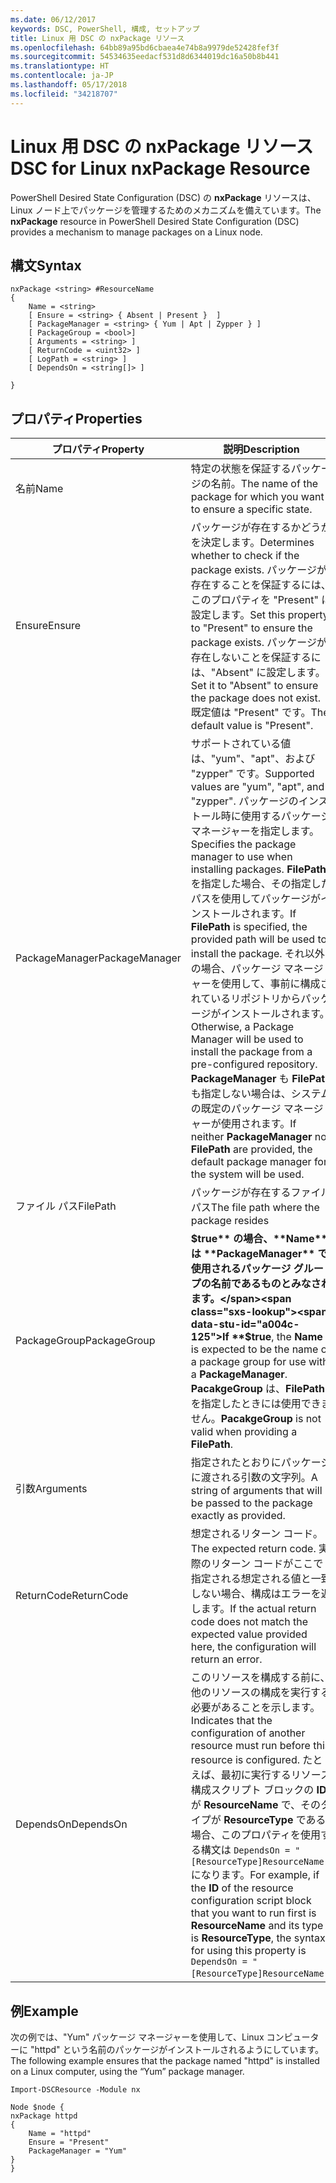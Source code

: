 ```yaml
---
ms.date: 06/12/2017
keywords: DSC, PowerShell, 構成, セットアップ
title: Linux 用 DSC の nxPackage リソース
ms.openlocfilehash: 64bb89a95bd6cbaea4e74b8a9979de52428fef3f
ms.sourcegitcommit: 54534635eedacf531d8d6344019dc16a50b8b441
ms.translationtype: HT
ms.contentlocale: ja-JP
ms.lasthandoff: 05/17/2018
ms.locfileid: "34218707"
---
```

# <a name="dsc-for-linux-nxpackage-resource"></a><span data-ttu-id="a004c-103">Linux 用 DSC の nxPackage リソース</span><span class="sxs-lookup"><span data-stu-id="a004c-103">DSC for Linux nxPackage Resource</span></span>

<span data-ttu-id="a004c-104">PowerShell Desired State Configuration (DSC) の **nxPackage** リソースは、Linux ノード上でパッケージを管理するためのメカニズムを備えています。</span><span class="sxs-lookup"><span data-stu-id="a004c-104">The **nxPackage** resource in PowerShell Desired State Configuration (DSC) provides a mechanism to manage packages on a Linux node.</span></span>

## <a name="syntax"></a><span data-ttu-id="a004c-105">構文</span><span class="sxs-lookup"><span data-stu-id="a004c-105">Syntax</span></span>

```
nxPackage <string> #ResourceName
{
    Name = <string>
    [ Ensure = <string> { Absent | Present }  ]
    [ PackageManager = <string> { Yum | Apt | Zypper } ]
    [ PackageGroup = <bool>]
    [ Arguments = <string> ]
    [ ReturnCode = <uint32> ]
    [ LogPath = <string> ]
    [ DependsOn = <string[]> ]

}
```

## <a name="properties"></a><span data-ttu-id="a004c-106">プロパティ</span><span class="sxs-lookup"><span data-stu-id="a004c-106">Properties</span></span>

|  <span data-ttu-id="a004c-107">プロパティ</span><span class="sxs-lookup"><span data-stu-id="a004c-107">Property</span></span> |  <span data-ttu-id="a004c-108">説明</span><span class="sxs-lookup"><span data-stu-id="a004c-108">Description</span></span> |
|---|---|
| <span data-ttu-id="a004c-109">名前</span><span class="sxs-lookup"><span data-stu-id="a004c-109">Name</span></span>| <span data-ttu-id="a004c-110">特定の状態を保証するパッケージの名前。</span><span class="sxs-lookup"><span data-stu-id="a004c-110">The name of the package for which you want to ensure a specific state.</span></span>|
| <span data-ttu-id="a004c-111">Ensure</span><span class="sxs-lookup"><span data-stu-id="a004c-111">Ensure</span></span>| <span data-ttu-id="a004c-112">パッケージが存在するかどうかを決定します。</span><span class="sxs-lookup"><span data-stu-id="a004c-112">Determines whether to check if the package exists.</span></span> <span data-ttu-id="a004c-113">パッケージが存在することを保証するには、このプロパティを "Present" に設定します。</span><span class="sxs-lookup"><span data-stu-id="a004c-113">Set this property to "Present" to ensure the package exists.</span></span> <span data-ttu-id="a004c-114">パッケージが存在しないことを保証するには、"Absent" に設定します。</span><span class="sxs-lookup"><span data-stu-id="a004c-114">Set it to "Absent" to ensure the package does not exist.</span></span> <span data-ttu-id="a004c-115">既定値は "Present" です。</span><span class="sxs-lookup"><span data-stu-id="a004c-115">The default value is "Present".</span></span>|
| <span data-ttu-id="a004c-116">PackageManager</span><span class="sxs-lookup"><span data-stu-id="a004c-116">PackageManager</span></span>| <span data-ttu-id="a004c-117">サポートされている値は、"yum"、"apt"、および "zypper" です。</span><span class="sxs-lookup"><span data-stu-id="a004c-117">Supported values are "yum", "apt", and "zypper".</span></span> <span data-ttu-id="a004c-118">パッケージのインストール時に使用するパッケージ マネージャーを指定します。</span><span class="sxs-lookup"><span data-stu-id="a004c-118">Specifies the package manager to use when installing packages.</span></span> <span data-ttu-id="a004c-119">**FilePath** を指定した場合、その指定したパスを使用してパッケージがインストールされます。</span><span class="sxs-lookup"><span data-stu-id="a004c-119">If **FilePath** is specified, the provided path will be used to install the package.</span></span> <span data-ttu-id="a004c-120">それ以外の場合、パッケージ マネージャーを使用して、事前に構成されているリポジトリからパッケージがインストールされます。</span><span class="sxs-lookup"><span data-stu-id="a004c-120">Otherwise, a Package Manager will be used to install the package from a pre-configured repository.</span></span> <span data-ttu-id="a004c-121">**PackageManager** も **FilePath** も指定しない場合は、システムの既定のパッケージ マネージャーが使用されます。</span><span class="sxs-lookup"><span data-stu-id="a004c-121">If neither **PackageManager** nor **FilePath** are provided, the default package manager for the system will be used.</span></span>|
| <span data-ttu-id="a004c-122">ファイル パス</span><span class="sxs-lookup"><span data-stu-id="a004c-122">FilePath</span></span>| <span data-ttu-id="a004c-123">パッケージが存在するファイル パス</span><span class="sxs-lookup"><span data-stu-id="a004c-123">The file path where the package resides</span></span>|
| <span data-ttu-id="a004c-124">PackageGroup</span><span class="sxs-lookup"><span data-stu-id="a004c-124">PackageGroup</span></span>| <span data-ttu-id="a004c-125">**$true** の場合、**Name** は **PackageManager** で使用されるパッケージ グループの名前であるものとみなされます。</span><span class="sxs-lookup"><span data-stu-id="a004c-125">If **$true**, the **Name** is expected to be the name of a package group for use with a **PackageManager**.</span></span> <span data-ttu-id="a004c-126">**PacakgeGroup** は、**FilePath** を指定したときには使用できません。</span><span class="sxs-lookup"><span data-stu-id="a004c-126">**PacakgeGroup** is not valid when providing a **FilePath**.</span></span>|
| <span data-ttu-id="a004c-127">引数</span><span class="sxs-lookup"><span data-stu-id="a004c-127">Arguments</span></span>| <span data-ttu-id="a004c-128">指定されたとおりにパッケージに渡される引数の文字列。</span><span class="sxs-lookup"><span data-stu-id="a004c-128">A string of arguments that will be passed to the package exactly as provided.</span></span>|
| <span data-ttu-id="a004c-129">ReturnCode</span><span class="sxs-lookup"><span data-stu-id="a004c-129">ReturnCode</span></span>| <span data-ttu-id="a004c-130">想定されるリターン コード。</span><span class="sxs-lookup"><span data-stu-id="a004c-130">The expected return code.</span></span> <span data-ttu-id="a004c-131">実際のリターン コードがここで指定される想定される値と一致しない場合、構成はエラーを返します。</span><span class="sxs-lookup"><span data-stu-id="a004c-131">If the actual return code does not match the expected value provided here, the configuration will return an error.</span></span>|
| <span data-ttu-id="a004c-132">DependsOn</span><span class="sxs-lookup"><span data-stu-id="a004c-132">DependsOn</span></span> | <span data-ttu-id="a004c-133">このリソースを構成する前に、他のリソースの構成を実行する必要があることを示します。</span><span class="sxs-lookup"><span data-stu-id="a004c-133">Indicates that the configuration of another resource must run before this resource is configured.</span></span> <span data-ttu-id="a004c-134">たとえば、最初に実行するリソース構成スクリプト ブロックの **ID** が **ResourceName** で、そのタイプが **ResourceType** である場合、このプロパティを使用する構文は `DependsOn = "[ResourceType]ResourceName"` になります。</span><span class="sxs-lookup"><span data-stu-id="a004c-134">For example, if the **ID** of the resource configuration script block that you want to run first is **ResourceName** and its type is **ResourceType**, the syntax for using this property is `DependsOn = "[ResourceType]ResourceName"`.</span></span>|

## <a name="example"></a><span data-ttu-id="a004c-135">例</span><span class="sxs-lookup"><span data-stu-id="a004c-135">Example</span></span>

<span data-ttu-id="a004c-136">次の例では、"Yum" パッケージ マネージャーを使用して、Linux コンピューターに "httpd" という名前のパッケージがインストールされるようにしています。</span><span class="sxs-lookup"><span data-stu-id="a004c-136">The following example ensures that the package named "httpd" is installed on a Linux computer, using the “Yum” package manager.</span></span>

```
Import-DSCResource -Module nx

Node $node {
nxPackage httpd
{
    Name = "httpd"
    Ensure = "Present"
    PackageManager = "Yum"
}
}
```